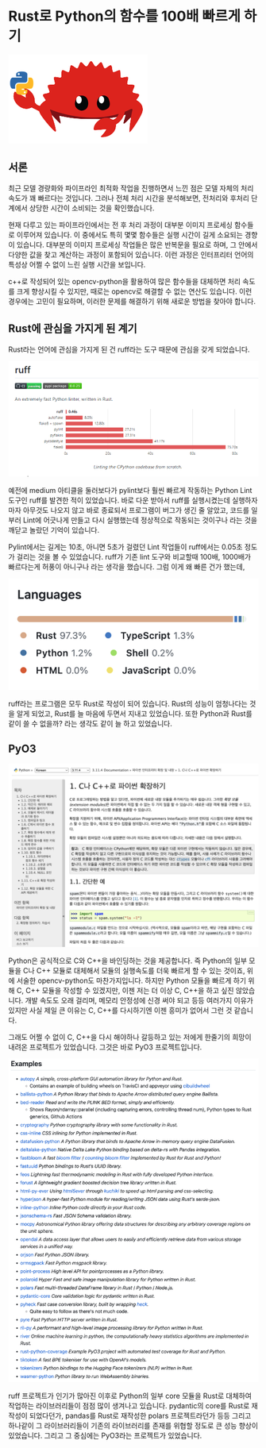 # Rust로 Python의 함수를 100배 빠르게 하기

![rusty-python](assets/rust_python.png)

## 서론

최근 모델 경량화와 파이프라인 최적화 작업을 진행하면서 느낀 점은 모델 자체의 처리 속도가 꽤 빠르다는 것입니다. 그러나 전체 처리 시간을 분석해보면, 전처리와 후처리 단계에서 상당한 시간이 소비되는 것을 확인했습니다.

현재 다루고 있는 파이프라인에서는 전 후 처리 과정이 대부분 이미지 프로세싱 함수들로 이루어져 있습니다. 이 중에서도 특히 몇몇 함수들은 실행 시간이 길게 소요되는 경향이 있습니다. 대부분의 이미지 프로세싱 작업들은 많은 반복문을 필요로 하며, 그 안에서 다양한 값을 찾고 계산하는 과정이 포함되어 있습니다. 이런 과정은 인터프리터 언어의 특성상 어쩔 수 없이 느린 실행 시간을 보입니다.

c++로 작성되어 있는 opencv-python을 활용하여 많은 함수들을 대체하면 처리 속도를 크게 향상시킬 수 있지만, 때로는 opencv로 해결할 수 없는 연산도 있습니다. 이런 경우에는 고민이 필요하며, 이러한 문제를 해결하기 위해 새로운 방법을 찾아야 합니다.

## Rust에 관심을 가지게 된 계기

Rust라는 언어에 관심을 가지게 된 건 ruff라는 도구 때문에 관심을 갖게 되었습니다.

![pylint_ruff](assets/ruff.png)

예전에 medium 아티클을 둘러보다가 pylint보다 훨씬 빠르게 작동하는 Python Lint 도구인 ruff를 발견한 적이 있었습니다. 바로 다운 받아서 ruff를 실행시켰는데 실행하자 마자 아무것도 나오지 않고 바로 종료되서 프로그램이 버그가 생긴 줄 알았고, 코드를 일부러 Lint에 어긋나게 만들고 다시 실행했는데 정상적으로 작동되는 것이구나 라는 것을 깨닫고 놀랐던 기억이 있습니다.

Pylint에서는 길게는 10초, 아니면 5초가 걸렸던 Lint 작업들이 ruff에서는 0.05초 정도가 걸리는 것을 볼 수 있었습니다. ruff가 기존 lint 도구와 비교할때 100배, 1000배가 빠르다는게 허풍이 아니구나 라는 생각을 했습니다. 그럼 이게 왜 빠른 건가 했는데,

![ruff_made_rust](assets/ruff_made_rust.png)

ruff라는 프로그램은 모두 Rust로 작성이 되어 있습니다. Rust의 성능이 엄청나다는 것을 알게 되었고, Rust를 늘 마음에 두면서 지내고 있었습니다. 또한 Python과 Rust를 같이 쓸 수 없을까? 라는 생각도 같이 늘 하고 있었습니다.

## PyO3

![python_c](assets/python_c.png)

Python은 공식적으로 C와 C++을 바인딩하는 것을 제공합니다. 즉 Python의 일부 모듈을 C나 C++ 모듈로 대체해서 모듈의 실행속도를 더욱 빠르게 할 수 있는 것이죠, 위에 서술한 opencv-python도 마찬가지입니다. 하지만 Python 모듈을 빠르게 하기 위해 C, C++ 모듈을 작성할 수 있겠지만, 이젠 저는 더 이상 C, C++을 하고 싶진 않았습니다. 개발 속도도 오래 걸리며, 메모리 안정성에 신경 써야 되고 등등 여러가지 이유가 있지만 사실 제일 큰 이유는 C, C++를 다시하기엔 이젠 흥미가 없어서 그런 것 같습니다.

그래도 어쩔 수 없이 C, C++을 다시 해야하나 갈등하고 있는 저에게 한줄기의 희망이 내려온 프로젝트가 있었습니다. 그것은 바로 PyO3 프로젝트입니다.

![many_pyo3_projects](assets/many_pyo3_projects.png)

ruff 프로젝트가 인기가 많아진 이후로 Python의 일부 core 모듈을 Rust로 대체하여 작업하는 라이브러리들이 점점 많이 생겨나고 있습니다.  pydantic의 core를 Rust로 재작성이 되었다던가, pandas를 Rust로 재작성한 polars 프로젝트라던가 등등 그리고 하나같이 그 라이브러리들이 기존의 라이브러리를 존재를 위협할 정도로 큰 성능 향상이 있었습니다. 그리고 그 중심에는 PyO3라는 프로젝트가 있었습니다.


